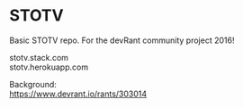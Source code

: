# STOTV
Basic STOTV repo. For the devRant community project 2016!

stotv.stack.com <br>
stotv.herokuapp.com <br>

Background: <br>
https://www.devrant.io/rants/303014
